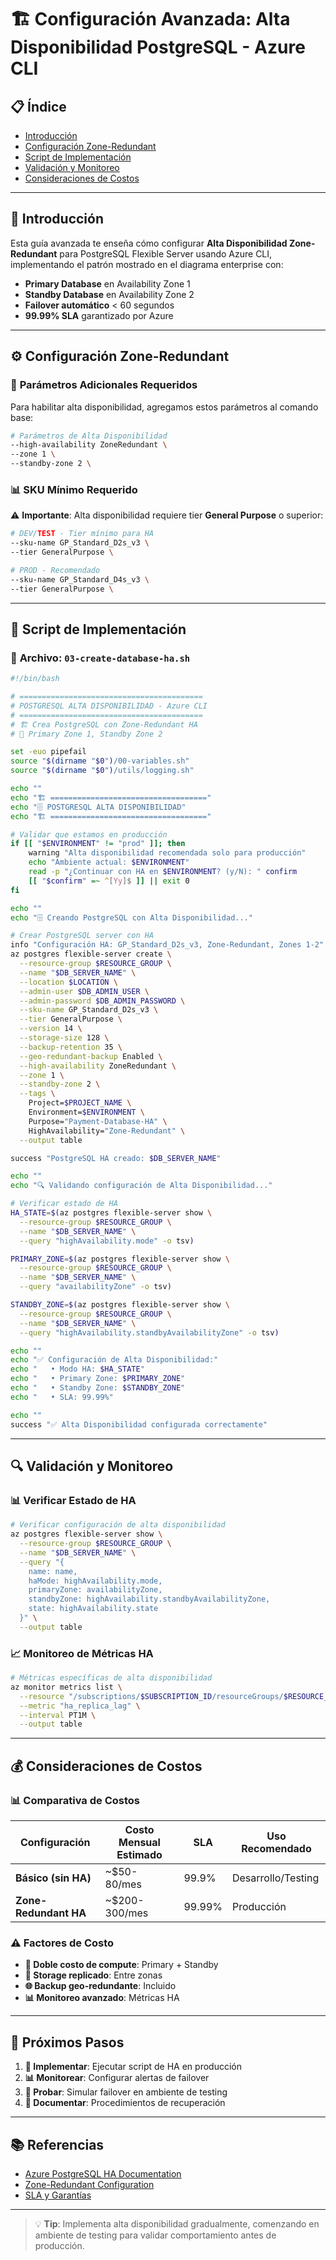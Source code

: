 # 🏗️ **Configuración Avanzada: Alta Disponibilidad PostgreSQL - Azure CLI**

## 📋 **Índice**
- [Introducción](#introducción)
- [Configuración Zone-Redundant](#configuración-zone-redundant)
- [Script de Implementación](#script-de-implementación)
- [Validación y Monitoreo](#validación-y-monitoreo)
- [Consideraciones de Costos](#consideraciones-de-costos)

---

## 🎯 **Introducción**

Esta guía avanzada te enseña cómo configurar **Alta Disponibilidad Zone-Redundant** para PostgreSQL Flexible Server usando Azure CLI, implementando el patrón mostrado en el diagrama enterprise con:

- **Primary Database** en Availability Zone 1
- **Standby Database** en Availability Zone 2  
- **Failover automático** < 60 segundos
- **99.99% SLA** garantizado por Azure

---

## ⚙️ **Configuración Zone-Redundant**

### 🔧 **Parámetros Adicionales Requeridos**

Para habilitar alta disponibilidad, agregamos estos parámetros al comando base:

```bash
# Parámetros de Alta Disponibilidad
--high-availability ZoneRedundant \
--zone 1 \
--standby-zone 2 \
```

### 📊 **SKU Mínimo Requerido**

⚠️ **Importante**: Alta disponibilidad requiere tier **General Purpose** o superior:

```bash
# DEV/TEST - Tier mínimo para HA
--sku-name GP_Standard_D2s_v3 \
--tier GeneralPurpose \

# PROD - Recomendado
--sku-name GP_Standard_D4s_v3 \
--tier GeneralPurpose \
```

---

## 🚀 **Script de Implementación**

### 📁 **Archivo**: `03-create-database-ha.sh`

```bash
#!/bin/bash

# =========================================
# POSTGRESQL ALTA DISPONIBILIDAD - Azure CLI
# =========================================
# 🏗️ Crea PostgreSQL con Zone-Redundant HA
# 🎯 Primary Zone 1, Standby Zone 2

set -euo pipefail
source "$(dirname "$0")/00-variables.sh"
source "$(dirname "$0")/utils/logging.sh"

echo ""
echo "🏗️ ==================================="
echo "🗄️ POSTGRESQL ALTA DISPONIBILIDAD"
echo "🏗️ ==================================="

# Validar que estamos en producción
if [[ "$ENVIRONMENT" != "prod" ]]; then
    warning "Alta disponibilidad recomendada solo para producción"
    echo "Ambiente actual: $ENVIRONMENT"
    read -p "¿Continuar con HA en $ENVIRONMENT? (y/N): " confirm
    [[ "$confirm" =~ ^[Yy]$ ]] || exit 0
fi

echo ""
echo "🗄️ Creando PostgreSQL con Alta Disponibilidad..."

# Crear PostgreSQL server con HA
info "Configuración HA: GP_Standard_D2s_v3, Zone-Redundant, Zones 1-2"
az postgres flexible-server create \
  --resource-group $RESOURCE_GROUP \
  --name "$DB_SERVER_NAME" \
  --location $LOCATION \
  --admin-user $DB_ADMIN_USER \
  --admin-password $DB_ADMIN_PASSWORD \
  --sku-name GP_Standard_D2s_v3 \
  --tier GeneralPurpose \
  --version 14 \
  --storage-size 128 \
  --backup-retention 35 \
  --geo-redundant-backup Enabled \
  --high-availability ZoneRedundant \
  --zone 1 \
  --standby-zone 2 \
  --tags \
    Project=$PROJECT_NAME \
    Environment=$ENVIRONMENT \
    Purpose="Payment-Database-HA" \
    HighAvailability="Zone-Redundant" \
  --output table

success "PostgreSQL HA creado: $DB_SERVER_NAME"

echo ""
echo "🔍 Validando configuración de Alta Disponibilidad..."

# Verificar estado de HA
HA_STATE=$(az postgres flexible-server show \
  --resource-group $RESOURCE_GROUP \
  --name "$DB_SERVER_NAME" \
  --query "highAvailability.mode" -o tsv)

PRIMARY_ZONE=$(az postgres flexible-server show \
  --resource-group $RESOURCE_GROUP \
  --name "$DB_SERVER_NAME" \
  --query "availabilityZone" -o tsv)

STANDBY_ZONE=$(az postgres flexible-server show \
  --resource-group $RESOURCE_GROUP \
  --name "$DB_SERVER_NAME" \
  --query "highAvailability.standbyAvailabilityZone" -o tsv)

echo ""
echo "✅ Configuración de Alta Disponibilidad:"
echo "   • Modo HA: $HA_STATE"
echo "   • Primary Zone: $PRIMARY_ZONE"
echo "   • Standby Zone: $STANDBY_ZONE"
echo "   • SLA: 99.99%"

echo ""
success "✅ Alta Disponibilidad configurada correctamente"
```

---

## 🔍 **Validación y Monitoreo**

### 📊 **Verificar Estado de HA**

```bash
# Verificar configuración de alta disponibilidad
az postgres flexible-server show \
  --resource-group $RESOURCE_GROUP \
  --name "$DB_SERVER_NAME" \
  --query "{
    name: name,
    haMode: highAvailability.mode,
    primaryZone: availabilityZone,
    standbyZone: highAvailability.standbyAvailabilityZone,
    state: highAvailability.state
  }" \
  --output table
```

### 📈 **Monitoreo de Métricas HA**

```bash
# Métricas específicas de alta disponibilidad
az monitor metrics list \
  --resource "/subscriptions/$SUBSCRIPTION_ID/resourceGroups/$RESOURCE_GROUP/providers/Microsoft.DBforPostgreSQL/flexibleServers/$DB_SERVER_NAME" \
  --metric "ha_replica_lag" \
  --interval PT1M \
  --output table
```

---

## 💰 **Consideraciones de Costos**

### 📊 **Comparativa de Costos**

| Configuración | Costo Mensual Estimado | SLA | Uso Recomendado |
|---------------|------------------------|-----|-----------------|
| **Básico (sin HA)** | ~$50-80/mes | 99.9% | Desarrollo/Testing |
| **Zone-Redundant HA** | ~$200-300/mes | 99.99% | Producción |

### ⚠️ **Factores de Costo**

- **🔄 Doble costo de compute**: Primary + Standby
- **💾 Storage replicado**: Entre zonas
- **🌐 Backup geo-redundante**: Incluido
- **📊 Monitoreo avanzado**: Métricas HA

---

## 🎯 **Próximos Pasos**

1. **🔧 Implementar**: Ejecutar script de HA en producción
2. **📊 Monitorear**: Configurar alertas de failover  
3. **🧪 Probar**: Simular failover en ambiente de testing
4. **📖 Documentar**: Procedimientos de recuperación

---

## 📚 **Referencias**

- [Azure PostgreSQL HA Documentation](https://docs.microsoft.com/azure/postgresql/flexible-server/concepts-high-availability)
- [Zone-Redundant Configuration](https://docs.microsoft.com/azure/postgresql/flexible-server/how-to-manage-high-availability-portal)
- [SLA y Garantías](https://azure.microsoft.com/support/legal/sla/postgresql/)

---

> 💡 **Tip**: Implementa alta disponibilidad gradualmente, comenzando en ambiente de testing para validar comportamiento antes de producción.
